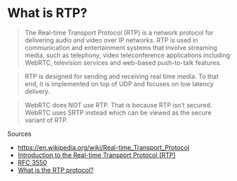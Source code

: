 # What is RTP?

> The Real-time Transport Protocol (RTP) is a network protocol for delivering audio and video over IP networks. RTP is used in communication and entertainment systems that involve streaming media, such as telephony, video teleconference applications including WebRTC, television services and web-based push-to-talk features.

> RTP is designed for sending and receiving real time media. To that end, it is implemented on top of UDP and focuses on low latency delivery.

> WebRTC does NOT use RTP. That is because RTP isn’t secured. WebRTC uses SRTP instead which can be viewed as the secure variant of RTP.

Sources
* https://en.wikipedia.org/wiki/Real-time_Transport_Protocol
* [Introduction to the Real-time Transport Protocol (RTP)](https://developer.mozilla.org/en-US/docs/Web/API/WebRTC_API/Intro_to_RTP)
* [RFC 3550](https://datatracker.ietf.org/doc/html/rfc3550)
* [What is the RTP protocol?](https://webrtcglossary.com/rtp/)
